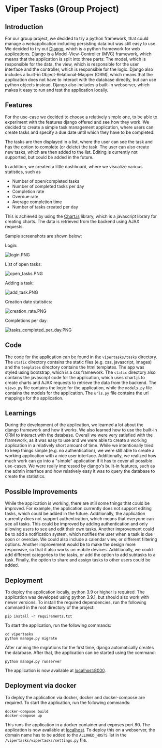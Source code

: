 # Viper Tasks (Group Project)

## Introduction

For our group project, we decided to try a python framework, that could manage a webapplication including persisting data but was still easy to use. We decided to try out [Django](https://www.djangoproject.com/), which is a python framework for web applications. Django is a Model-View-Controller (MVC) framework, which means that the application is split into three parts: The model, which is responsible for the data, the view, which is responsible for the user interface and the controller, which is responsible for the logic. Django also includes a built-in Object-Relational-Mapper (ORM), which means that the application does not have to interact with the database directly, but can use python objects instead. Django also includes a built-in webserver, which makes it easy to run and test the application locally.

## Features

For the use-case we decided to choose a relatively simple one, to be able to experiment with the features django offered and see how they work. We decided to create a simple task management application, where users can create tasks and specify a due date until which they have to be completed.

The tasks are then displayed in a list, where the user can see the task and has the option to complete (or delete) the task. The user can also create new tasks, which are then added to the list. Editing is currently not supported, but could be added in the future.

In addition, we created a little dashboard, where we visualize various statistics, such as
- Number of open/completed tasks
- Number of completed tasks per day
- Completion rate
- Overdue rate
- Average completion time
- Number of tasks created per day

This is achieved by using the [Chart.js](https://www.chartjs.org/) library, which is a javascript library for creating charts. The data is retrieved from the backend using AJAX requests.

Sample screenshots are shown below:

Login:

![login.PNG](img/login.PNG)

List of open tasks:

![open_tasks.PNG](img/open_tasks.PNG)

Adding a task:

![add_task.PNG](img/add_task.PNG)


Creation date statistics:

![creation_rate.PNG](img/creation_rate.PNG)

Completions per day:

![tasks_completed_per_day.PNG](img/tasks_completed_per_day.PNG)

## Code

The code for the application can be found in the `vipertasks/tasks` directory. The `static` directory contains the static files (e.g. css, javascript, images) and the `templates` directory contains the html templates. 
The app was styled using bootstrap, which is a css framework. The `static` directory also contains the javascript code for the application, which uses chart.js to create charts and AJAX requests to retrieve the data from the backend. The `views.py` file contains the logic for the application, while the `models.py` file contains the models for the application. The `urls.py` file contains the url mappings for the application.


## Learnings

During the development of the application, we learned a lot about the django framework and how it works. We also learned how to use the built-in ORM to interact with the database. Overall we were very satisfied with the framework, as it was easy to use and we were able to create a working application in a relatively short amount of time. While we intentionally tried to keep things simple (e.g. no authentication), we were still able to create a working application with a nice user interface. Additionally, we realized how much work can go into a "simple" application if it has to cover all possible use-cases. We were really impressed by django's built-in features, such as the admin interface and how relatively easy it was to query the database to create the statistics.

## Possible Improvements

While the application is working, there are still some things that could be improved. For example, the application currently does not support editing tasks, which could be added in the future. Additionally, the application currently does not support authentication, which means that everyone can see all tasks. This could be improved by adding authentication and only allowing users to see and edit their own tasks. Another improvement could be to add a notification system, which notifies the user when a task is due soon or overdue. We could also include a calendar view, or different filtering options. Another improvement would be to make the design more responsive, so that it also works on mobile devices. Additionally, we could add different categories to the tasks, or add the option to add subtasks to a task. Finally, the option to share and assign tasks to other users could be added.

## Deployment

To deploy the application locally, python 3.9 or higher is required. The application was developed using python 3.9.1, but should also work with newer versions. To install the required dependencies, run the following command in the root directory of the project:

```
pip install -r requirements.txt
```

To start the application, run the following commands:

```
cd vipertasks
python manage.py migrate
```

After running the migrations for the first time, django automatically creates the database. 
After that, the application can be started using the command:

```
python manage.py runserver
```

The application is now available at [localhost:8000](http://localhost:8000).

## Deployment via docker

To deploy the application via docker, docker and docker-compose are required. To start the application, run the following commands:

```
docker-compose build
docker-compose up
```

This runs the application in a docker container and exposes port 80. The application is now available at [localhost](http://localhost). To deploy this on a webserver, the domain name has to be added to the `ALLOWED_HOSTS` list in the `/vipertasks/vipertasks/settings.py` file.


